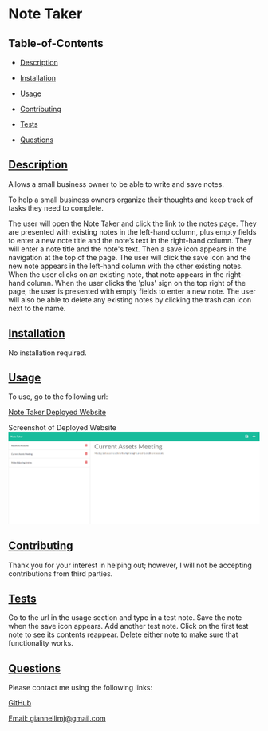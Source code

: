  # Note Taker
  
   

  ## Table-of-Contents

  * [Description](#description)
  * [Installation](#installation)
  * [Usage](#usage)
   
  * [Contributing](#contributing)
  * [Tests](#tests)
  * [Questions](#questions)
  
  ## [Description](#table-of-contents)

  Allows a small business owner to be able to write and save notes.

  To help a small business owners organize their thoughts and keep track of tasks they need to complete.

  The user will open the Note Taker and click the link to the notes page. They are presented with existing notes in the left-hand column, plus empty fields to enter a new note title and the note’s text in the right-hand column. They will enter a note title and the note's text. Then a save icon appears in the navigation at the top of the page. The user will click the save icon and the new note appears in the left-hand column with the other existing notes. When the user clicks on an existing note, that note appears in the right-hand column. When the user clicks the 'plus' sign on the top right of the page, the user is presented with empty fields to enter a new note. The user will also be able to delete any existing notes by clicking the trash can icon next to the name. 

  ## [Installation](#table-of-contents)

  No installation required.

  ## [Usage](#table-of-contents)

  To use, go to the following url:

  [Note Taker Deployed Website](https://shrouded-escarpment-97500.herokuapp.com/)
  
  Screenshot of Deployed Website
  ![Screenshot of Deployed Website](public/assets/images/screenshot.png)
   

  ## [Contributing](#table-of-contents)
  
  
  Thank you for your interest in helping out; however, I will not be accepting contributions from third parties.
    

  ## [Tests](#table-of-contents)

  Go to the url in the usage section and type in a test note. Save the note when the save icon appears. Add another test note. Click on the first test note to see its contents reappear. Delete either note to make sure that functionality works. 

  ## [Questions](#table-of-contents)

  Please contact me using the following links:

  [GitHub](https://github.com/mjgiannelli)

  [Email: giannellimj@gmail.com](mailto:giannellimj@gmail.com)
